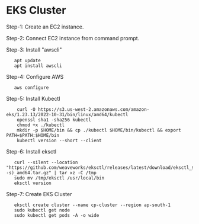 # EKS Cluster
Step-1: Create an EC2 instance.

Step-2: Connect EC2 instance from command prompt.

Step-3: Install "awscli"

       apt update
       apt install awscli
      
Step-4: Configure AWS

       aws configure
       
Step-5: Install Kubectl

        curl -O https://s3.us-west-2.amazonaws.com/amazon-eks/1.23.13/2022-10-31/bin/linux/amd64/kubectl
        openssl sha1 -sha256 kubectl
        chmod +x ./kubectl
        mkdir -p $HOME/bin && cp ./kubectl $HOME/bin/kubectl && export PATH=$PATH:$HOME/bin
        kubectl version --short --client
         
Step-6: Install eksctl

       curl --silent --location "https://github.com/weaveworks/eksctl/releases/latest/download/eksctl_$(uname -s)_amd64.tar.gz" | tar xz -C /tmp
       sudo mv /tmp/eksctl /usr/local/bin
       eksctl version
       

Step-7: Create EKS Cluster
     
       eksctl create cluster --name cp-cluster --region ap-south-1
       sudo kubectl get node
       sudo kubectl get pods -A -o wide
              




